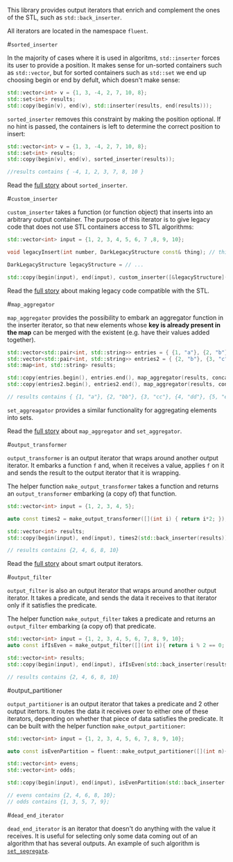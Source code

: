 This library provides output iterators that enrich and complement the ones of the STL, such as `std::back_inserter`.

All iterators are located in the namespace `fluent`.

#`sorted_inserter`

In the majority of cases where it is used in algoritms, `std::inserter` forces its user to provide a position. It makes sense for un-sorted containers such as `std::vector`, but for sorted containers such as `std::set` we end up choosing begin or end by defult, which doesn't make sense:

```cpp
std::vector<int> v = {1, 3, -4, 2, 7, 10, 8};
std::set<int> results;
std::copy(begin(v), end(v), std::inserter(results, end(results)));
```

`sorted_inserter` removes this constraint by making the position optional. If no hint is passed, the containers is left to determine the correct position to insert:

```cpp
std::vector<int> v = {1, 3, -4, 2, 7, 10, 8};
std::set<int> results;
std::copy(begin(v), end(v), sorted_inserter(results));

//results contains { -4, 1, 2, 3, 7, 8, 10 }
```
Read the [full story](https://www.fluentcpp.com/2017/03/17/smart-iterators-for-inserting-into-sorted-container/) about `sorted_inserter`.

#`custom_inserter`

`custom_inserter` takes a function (or function object) that inserts into an arbitrary output container. The purpose of this iterator is to give legacy code that does not use STL containers access to STL algorithms:

```cpp
std::vector<int> input = {1, 2, 3, 4, 5, 6, 7 ,8, 9, 10};

void legacyInsert(int number, DarkLegacyStructure const& thing); // this function inserts into the old non-STL container

DarkLegacyStructure legacyStructure = // ...

std::copy(begin(input), end(input), custom_inserter([&legacyStructure](int number){ legacyInsert(number, legacyStructure); });
```
Read the [full story](https://www.fluentcpp.com/2017/11/24/how-to-use-the-stl-in-legacy-code/) about making legacy code compatible with the STL.

#`map_aggregator`

`map_aggregator` provides the possibility to embark an aggregator function in the inserter iterator, so that new elements whose **key is already present in the map** can be merged with the existent (e.g. have their values added together).

```cpp
std::vector<std::pair<int, std::string>> entries = { {1, "a"}, {2, "b"}, {3, "c"}, {4, "d"} };
std::vector<std::pair<int, std::string>> entries2 = { {2, "b"}, {3, "c"}, {4, "d"}, {5, "e"} };
std::map<int, std::string> results;

std::copy(entries.begin(), entries.end(), map_aggregator(results, concatenateStrings));
std::copy(entries2.begin(), entries2.end(), map_aggregator(results, concatenateStrings));

// results contains { {1, "a"}, {2, "bb"}, {3, "cc"}, {4, "dd"}, {5, "e"} };
```

`set_aggreagator` provides a similar functionality for aggregating elements into sets.

Read the [full story](https://www.fluentcpp.com/2017/03/21/smart-iterator-aggregating-new-elements-existing-ones-map-set/) about `map_aggregator` and `set_aggregator`.

#`output_transformer`

`output_transformer` is an output iterator that wraps around another output iterator. It embarks a function `f` and, when it receives a value, applies `f` on it and sends the result to the output iterator that it is wrapping.

The helper function `make_output_transformer` takes a function and returns an `output_transformer` embarking (a copy of) that function.

```cpp
std::vector<int> input = {1, 2, 3, 4, 5};

auto const times2 = make_output_transformer([](int i) { return i*2; });

std::vector<int> results;
std::copy(begin(input), end(input), times2(std::back_inserter(results)));

// results contains {2, 4, 6, 8, 10}
```
Read the [full story](https://www.fluentcpp.com/2017/11/28/output-iterator-adaptors-symmetry-range-adaptors/) about smart output iterators.

#`output_filter`

`output_filter` is also an output iterator that wraps around another output iterator. It takes a predicate, and sends the data it receives to that iterator only if it satisfies the predicate.

The helper function `make_output_filter` takes a predicate and returns an `output_filter` embarking (a copy of) that predicate.

```cpp
std::vector<int> input = {1, 2, 3, 4, 5, 6, 7, 8, 9, 10};
auto const ifIsEven = make_output_filter([](int i){ return i % 2 == 0; });

std::vector<int> results;
std::copy(begin(input), end(input), ifIsEven(std::back_inserter(results)));

// results contains {2, 4, 6, 8, 10}
```

#output_partitioner

`output_partitioner` is an output iterator that takes a predicate and 2 other output itertors. It routes the data it receives over to either one of these iterators, depending on whether that piece of data satisfies the predicate.
It can be built with the helper function `make_output_partitioner`:

```cpp
std::vector<int> input = {1, 2, 3, 4, 5, 6, 7, 8, 9, 10};

auto const isEvenPartition = fluent::make_output_partitioner([](int n){ return n % 2 == 0; });

std::vector<int> evens;
std::vector<int> odds;

std::copy(begin(input), end(input), isEvenPartition(std::back_inserter(evens), std::back_inserter(odds)));

// evens contains {2, 4, 6, 8, 10};
// odds contains {1, 3, 5, 7, 9};

```

#`dead_end_iterator`

`dead_end_iterator` is an iterator that doesn't do anything with the value it receives. It is useful for selecting only some data coming out of an algorithm that has several outputs.
An example of such algorithm is [`set_segregate`](https://github.com/joboccara/sets).
